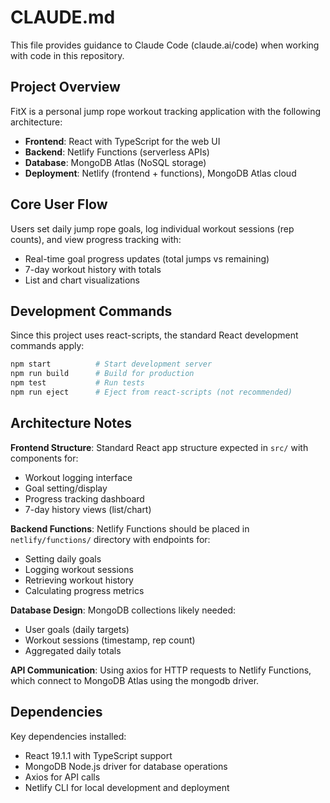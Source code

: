 # CLAUDE.md

This file provides guidance to Claude Code (claude.ai/code) when working with code in this repository.

## Project Overview

FitX is a personal jump rope workout tracking application with the following architecture:

- **Frontend**: React with TypeScript for the web UI
- **Backend**: Netlify Functions (serverless APIs) 
- **Database**: MongoDB Atlas (NoSQL storage)
- **Deployment**: Netlify (frontend + functions), MongoDB Atlas cloud

## Core User Flow

Users set daily jump rope goals, log individual workout sessions (rep counts), and view progress tracking with:
- Real-time goal progress updates (total jumps vs remaining)
- 7-day workout history with totals
- List and chart visualizations

## Development Commands

Since this project uses react-scripts, the standard React development commands apply:

```bash
npm start          # Start development server
npm run build      # Build for production
npm test           # Run tests
npm run eject      # Eject from react-scripts (not recommended)
```

## Architecture Notes

**Frontend Structure**: Standard React app structure expected in `src/` with components for:
- Workout logging interface
- Goal setting/display
- Progress tracking dashboard
- 7-day history views (list/chart)

**Backend Functions**: Netlify Functions should be placed in `netlify/functions/` directory with endpoints for:
- Setting daily goals
- Logging workout sessions
- Retrieving workout history
- Calculating progress metrics

**Database Design**: MongoDB collections likely needed:
- User goals (daily targets)
- Workout sessions (timestamp, rep count)
- Aggregated daily totals

**API Communication**: Using axios for HTTP requests to Netlify Functions, which connect to MongoDB Atlas using the mongodb driver.

## Dependencies

Key dependencies installed:
- React 19.1.1 with TypeScript support
- MongoDB Node.js driver for database operations
- Axios for API calls
- Netlify CLI for local development and deployment